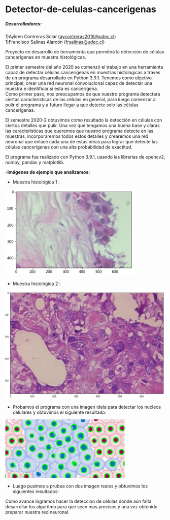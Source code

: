 # Detector-de-celulas-cancerigenas
##### Desarrolladores: 

1)Ayleen Contreras Solar  (<aycontreras2016@udec.cl>)         
1)Francisco Salinas Alarcón (<frsalinas@udec.cl>)
      
Proyecto en desarrollo de herramienta que permitirá la detección de células cancerígenas en muestra histológicas.


El primer semestre del año 2020 se comenzó el trabajo en una herramienta capaz de detectar células cancerígenas en muestras histológicas a través de un programa desarrollado en Python 3.9.1.
Tenemos como objetivo principal, crear una red neuronal convolucional capaz de detectar una muestra e identificar si esta es cancerígena.  
Como primer paso, nos preocupamos de que nuestro programa detectara ciertas características de las células en general, para luego comenzar a pulir el programa y a futuro llegar a que detecte solo las células cancerígenas. 

El semestre 2020-2 obtuvimos como resultado la detección en células con ciertos detalles que pulir. Una vez que tengamos una buena base y claras las características que queremos que nuestro programa detecte en las muestras, incorporaremos todos estos detalles y crearemos una red neuronal que enlace cada una de estas ideas para lograr que detecte las células cancerígenas con una alta probabilidad de exactitud.


El programa  fue realizado con Python 3.9.1, usando las librerias de opencv2, numpy, pandas y matplotlib.

-**Imágenes de ejemplo que analizamos:**


- Muestra histológica 1 :


![](img_/Ejemplo1.PNG)


- Muestra histológica 2 :


![](img_/Ejemplo2.PNG)


- Probamos el programa con una imagen idela para detectar los nucleos celulares y obtuvimos el siguiente resultado:

![](img_/Ejemploideal.PNG)

- Luego pusimos a prubea con  dos imagen reales y obtuvimos los siguientes resultados:

[](img_/Ejemplodetec2.PNG)

[](img_/Ejemplodetec.PNG)

Como avance logramos hacer la deteccion de celulas donde aún falta desarrollar los algoritmo para que sean mas precisos y una vez obtenido preparar nuestra red neuronal.

